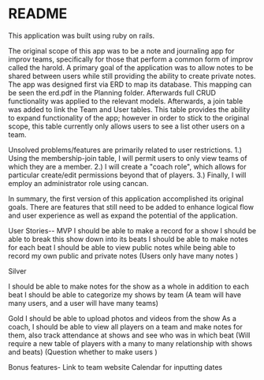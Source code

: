 # README

This application was built using ruby on rails.

The original scope of this app was to be a note and journaling app for improv teams, specifically for those that perform a common form of improv called the harold. A primary goal of the application was to allow notes to be shared between users while still providing the ability to create private notes.
The app was designed first via ERD to map its database. This mapping can be seen the erd.pdf in the Planning folder. Afterwards full CRUD functionality was applied to the relevant models.
Afterwards, a join table was added to link the Team and User tables. This table provides the ability to expand functionality of the app; however in order to stick to the original scope, this table currently only allows users to see a list other users on a team.

Unsolved problems/features are primarily related to user restrictions. 1.) Using the membership-join table, I will permit users to only view teams of which they are a member. 2.) I will create a "coach role", which allows for particular create/edit permissions beyond that of players. 3.) Finally, I will employ an administrator role using cancan.

In summary, the first version of this application accomplished its original goals. There are features that still need to be added to enhance logical flow and user experience as well as expand the potential of the application.

User Stories--
MVP
I should be able to make a record for a show
I should be able to break this show down into its beats
I should be able to make notes for each beat
I should be able to view public notes while being able to record my own public and private notes
(Users only have many notes )

Silver

I should be able to make notes for the show as a whole in addition to each beat
I should be able to categorize my shows by team
(A team will have many users, and a user will have many teams)

Gold
I should be able to upload photos and videos from the show
As a coach, I should be able to view all players on a team and make notes for them, also track attendance at shows and see who
was in which beat
(Will require a new table of players with a many to many relationship with shows and beats)
(Question whether to make users )


Bonus features-
Link to team website
Calendar for inputting dates
